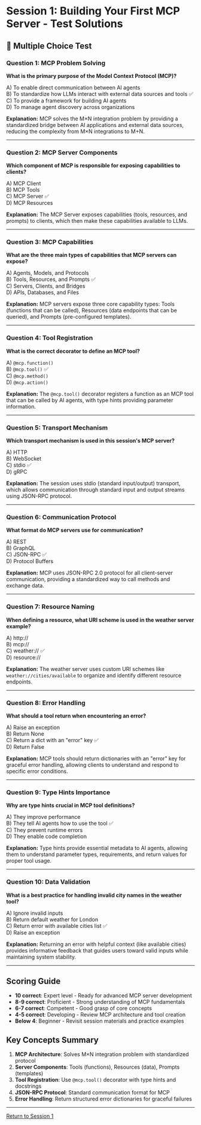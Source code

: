 # Session 1: Building Your First MCP Server - Test Solutions

## 📝 Multiple Choice Test

### Question 1: MCP Problem Solving
**What is the primary purpose of the Model Context Protocol (MCP)?**

A) To enable direct communication between AI agents  
B) To standardize how LLMs interact with external data sources and tools ✅  
C) To provide a framework for building AI agents  
D) To manage agent discovery across organizations  

**Explanation:** MCP solves the M×N integration problem by providing a standardized bridge between AI applications and external data sources, reducing the complexity from M×N integrations to M+N.

---

### Question 2: MCP Server Components
**Which component of MCP is responsible for exposing capabilities to clients?**

A) MCP Client  
B) MCP Tools  
C) MCP Server ✅  
D) MCP Resources  

**Explanation:** The MCP Server exposes capabilities (tools, resources, and prompts) to clients, which then make these capabilities available to LLMs.

---

### Question 3: MCP Capabilities
**What are the three main types of capabilities that MCP servers can expose?**

A) Agents, Models, and Protocols  
B) Tools, Resources, and Prompts ✅  
C) Servers, Clients, and Bridges  
D) APIs, Databases, and Files  

**Explanation:** MCP servers expose three core capability types: Tools (functions that can be called), Resources (data endpoints that can be queried), and Prompts (pre-configured templates).

---

### Question 4: Tool Registration
**What is the correct decorator to define an MCP tool?**

A) `@mcp.function()`  
B) `@mcp.tool()` ✅  
C) `@mcp.method()`  
D) `@mcp.action()`  

**Explanation:** The `@mcp.tool()` decorator registers a function as an MCP tool that can be called by AI agents, with type hints providing parameter information.

---

### Question 5: Transport Mechanism
**Which transport mechanism is used in this session's MCP server?**

A) HTTP  
B) WebSocket  
C) stdio ✅  
D) gRPC  

**Explanation:** The session uses stdio (standard input/output) transport, which allows communication through standard input and output streams using JSON-RPC protocol.

---

### Question 6: Communication Protocol
**What format do MCP servers use for communication?**

A) REST  
B) GraphQL  
C) JSON-RPC ✅  
D) Protocol Buffers  

**Explanation:** MCP uses JSON-RPC 2.0 protocol for all client-server communication, providing a standardized way to call methods and exchange data.

---

### Question 7: Resource Naming
**When defining a resource, what URI scheme is used in the weather server example?**

A) http://  
B) mcp://  
C) weather:// ✅  
D) resource://  

**Explanation:** The weather server uses custom URI schemes like `weather://cities/available` to organize and identify different resource endpoints.

---

### Question 8: Error Handling
**What should a tool return when encountering an error?**

A) Raise an exception  
B) Return None  
C) Return a dict with an "error" key ✅  
D) Return False  

**Explanation:** MCP tools should return dictionaries with an "error" key for graceful error handling, allowing clients to understand and respond to specific error conditions.

---

### Question 9: Type Hints Importance
**Why are type hints crucial in MCP tool definitions?**

A) They improve performance  
B) They tell AI agents how to use the tool ✅  
C) They prevent runtime errors  
D) They enable code completion  

**Explanation:** Type hints provide essential metadata to AI agents, allowing them to understand parameter types, requirements, and return values for proper tool usage.

---

### Question 10: Data Validation
**What is a best practice for handling invalid city names in the weather tool?**

A) Ignore invalid inputs  
B) Return default weather for London  
C) Return error with available cities list ✅  
D) Raise an exception  

**Explanation:** Returning an error with helpful context (like available cities) provides informative feedback that guides users toward valid inputs while maintaining system stability.

---

## Scoring Guide

- **10 correct**: Expert level - Ready for advanced MCP server development  
- **8-9 correct**: Proficient - Strong understanding of MCP fundamentals  
- **6-7 correct**: Competent - Good grasp of core concepts  
- **4-5 correct**: Developing - Review MCP architecture and tool creation  
- **Below 4**: Beginner - Revisit session materials and practice examples  

## Key Concepts Summary

1. **MCP Architecture**: Solves M×N integration problem with standardized protocol  
2. **Server Components**: Tools (functions), Resources (data), Prompts (templates)  
3. **Tool Registration**: Use `@mcp.tool()` decorator with type hints and docstrings  
4. **JSON-RPC Protocol**: Standard communication format for MCP  
5. **Error Handling**: Return structured error dictionaries for graceful failures  

---

[Return to Session 1](Session1_Basic_MCP_Server.md)